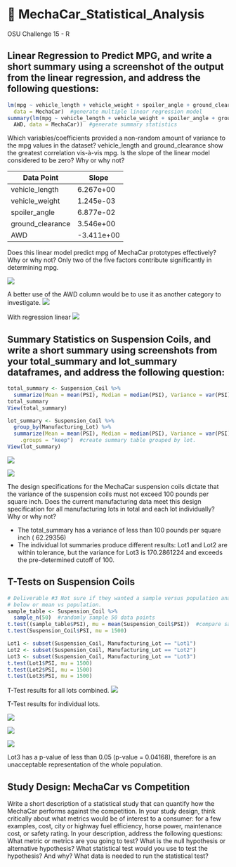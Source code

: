 # :red_car: MechaCar_Statistical_Analysis

OSU Challenge 15 - R

## Linear Regression to Predict MPG, and write a short summary using a screenshot of the output from the linear regression, and address the following questions:

```r
lm(mpg ~ vehicle_length + vehicle_weight + spoiler_angle + ground_clearance + AWD,
  data = MechaCar)  #generate multiple linear regression model
summary(lm(mpg ~ vehicle_length + vehicle_weight + spoiler_angle + ground_clearance +
  AWD, data = MechaCar))  #generate summary statistics
```

Which variables/coefficients provided a non-random amount of variance to the mpg values in the dataset?
vehicle_length and ground_clearance show the greatest correlation vis-à-vis mpg.
Is the slope of the linear model considered to be zero? Why or why not?

|Data Point | Slope |
|-----------|-------|
|vehicle_length   | 6.267e+00  |
|vehicle_weight   | 1.245e-03  |
|spoiler_angle    | 6.877e-02  |
|ground_clearance | 3.546e+00  |
|AWD              | -3.411e+00 |


Does this linear model predict mpg of MechaCar prototypes effectively? Why or why not?
Only two of the five factors contribute significantly in determining mpg.

![](/img/deliverable1a.PNG)

A better use of the AWD column would be to use it as another category to investigate.
![](/img/Length_v_MPG_by_AWD.png)

With regression linear
![](/img/length_v_mpg.png)

## Summary Statistics on Suspension Coils, and write a short summary using screenshots from your total_summary and lot_summary dataframes, and address the following question:

```r
total_summary <- Suspension_Coil %>%
  summarize(Mean = mean(PSI), Median = median(PSI), Variance = var(PSI), SD = sd(PSI))  #create summary table.
total_summary
View(total_summary)

lot_summary <- Suspension_Coil %>%
  group_by(Manufacturing_Lot) %>%
  summarize(Mean = mean(PSI), Median = median(PSI), Variance = var(PSI), SD = sd(PSI),
    .groups = "keep")  #create summary table grouped by lot.
View(lot_summary)
```
![](img/deliverable2a.PNG)

![](img/deliverable2b.PNG)

The design specifications for the MechaCar suspension coils dictate that the variance of the suspension coils must not exceed 100 pounds per square inch. Does the current manufacturing data meet this design specification for all manufacturing lots in total and each lot individually? Why or why not?
- The total_summary has a variance of less than 100 pounds per square inch (
62.29356)
- The individual lot summaries produce different results: Lot1 and Lot2 are within tolerance, but the variance for Lot3 is 170.2861224 and exceeds the pre-determined cutoff of 100.

## T-Tests on Suspension Coils

```r
# Deliverable #3 Not sure if they wanted a sample versus population analysis
# below or mean vs population.
sample_table <- Suspension_Coil %>%
  sample_n(50)  #randomly sample 50 data points
t.test((sample_table$PSI), mu = mean(Suspension_Coil$PSI))  #compare sample versus population means
t.test(Suspension_Coil$PSI, mu = 1500)

Lot1 <- subset(Suspension_Coil, Manufacturing_Lot == "Lot1")
Lot2 <- subset(Suspension_Coil, Manufacturing_Lot == "Lot2")
Lot3 <- subset(Suspension_Coil, Manufacturing_Lot == "Lot3")
t.test(Lot1$PSI, mu = 1500)
t.test(Lot2$PSI, mu = 1500)
t.test(Lot3$PSI, mu = 1500)
```

T-Test results for all lots combined.
![](img/deliverable3.PNG)

T-Test results for individual lots.

![](img/deliverable3a.PNG)

![](img/deliverable3b.PNG)

![](img/deliverable3c.PNG)

Lot3 has a p-value of less than 0.05 (p-value = 0.04168), therefore is an unacceptable representation of the whole population.


## Study Design: MechaCar vs Competition

Write a short description of a statistical study that can quantify how the MechaCar performs against the competition. In your study design, think critically about what metrics would be of interest to a consumer: for a few examples, cost, city or highway fuel efficiency, horse power, maintenance cost, or safety rating.
In your description, address the following questions:
What metric or metrics are you going to test?
What is the null hypothesis or alternative hypothesis?
What statistical test would you use to test the hypothesis? And why?
What data is needed to run the statistical test?

